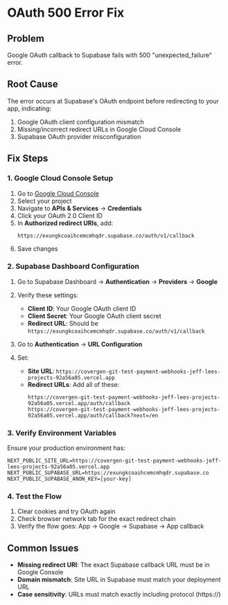 # OAuth 500 Error Fix

## Problem
Google OAuth callback to Supabase fails with 500 "unexpected_failure" error.

## Root Cause
The error occurs at Supabase's OAuth endpoint before redirecting to your app, indicating:
1. Google OAuth client configuration mismatch
2. Missing/incorrect redirect URLs in Google Cloud Console
3. Supabase OAuth provider misconfiguration

## Fix Steps

### 1. Google Cloud Console Setup
1. Go to [Google Cloud Console](https://console.cloud.google.com/)
2. Select your project
3. Navigate to **APIs & Services** → **Credentials**
4. Click your OAuth 2.0 Client ID
5. In **Authorized redirect URIs**, add:
   ```
   https://exungkcoaihcemcmhqdr.supabase.co/auth/v1/callback
   ```
6. Save changes

### 2. Supabase Dashboard Configuration
1. Go to Supabase Dashboard → **Authentication** → **Providers** → **Google**
2. Verify these settings:
   - **Client ID**: Your Google OAuth client ID
   - **Client Secret**: Your Google OAuth client secret
   - **Redirect URL**: Should be `https://exungkcoaihcemcmhqdr.supabase.co/auth/v1/callback`

3. Go to **Authentication** → **URL Configuration**
4. Set:
   - **Site URL**: `https://covergen-git-test-payment-webhooks-jeff-lees-projects-92a56a05.vercel.app`
   - **Redirect URLs**: Add all of these:
     ```
     https://covergen-git-test-payment-webhooks-jeff-lees-projects-92a56a05.vercel.app/auth/callback
     https://covergen-git-test-payment-webhooks-jeff-lees-projects-92a56a05.vercel.app/auth/callback?next=/en
     ```

### 3. Verify Environment Variables
Ensure your production environment has:
```
NEXT_PUBLIC_SITE_URL=https://covergen-git-test-payment-webhooks-jeff-lees-projects-92a56a05.vercel.app
NEXT_PUBLIC_SUPABASE_URL=https://exungkcoaihcemcmhqdr.supabase.co
NEXT_PUBLIC_SUPABASE_ANON_KEY=[your-key]
```

### 4. Test the Flow
1. Clear cookies and try OAuth again
2. Check browser network tab for the exact redirect chain
3. Verify the flow goes: App → Google → Supabase → App callback

## Common Issues
- **Missing redirect URI**: The exact Supabase callback URL must be in Google Console
- **Domain mismatch**: Site URL in Supabase must match your deployment URL
- **Case sensitivity**: URLs must match exactly including protocol (https://)